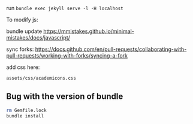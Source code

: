 
run ```bundle exec jekyll serve -l -H localhost```

To modify js:

bundle update
https://mmistakes.github.io/minimal-mistakes/docs/javascript/

sync forks:
https://docs.github.com/en/pull-requests/collaborating-with-pull-requests/working-with-forks/syncing-a-fork


add css here:

`assets/css/academicons.css`


## Bug with the version of bundle

```bash
rm Gemfile.lock
bundle install
```